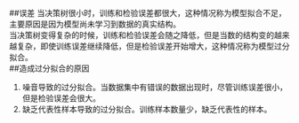 <script type="text/javascript"
  src="http://cdn.mathjax.org/mathjax/latest/MathJax.js?config=TeX-AMS-MML_HTMLorMML">
</script>
##误差
当决策树很小时，训练和检验误差都很大，这种情况称为模型拟合不足，主要原因是因为模型尚未学习到数据的真实结构。  
当决策树变得复杂的时候，训练和检验误差会随之降低，但是当数的结构变的越来越复杂，即使训练误差继续降低，但是检验误差开始增大，这种情况称为模型过分拟合。  
##造成过分拟合的原因
1. 噪音导致的过分拟合。当数据集中有错误的数据出现时，尽管训练误差很小，但是检验误差会很大。
2. 缺乏代表性样本导致的过分拟合。训练样本数量少，缺乏代表性的样本。
##

